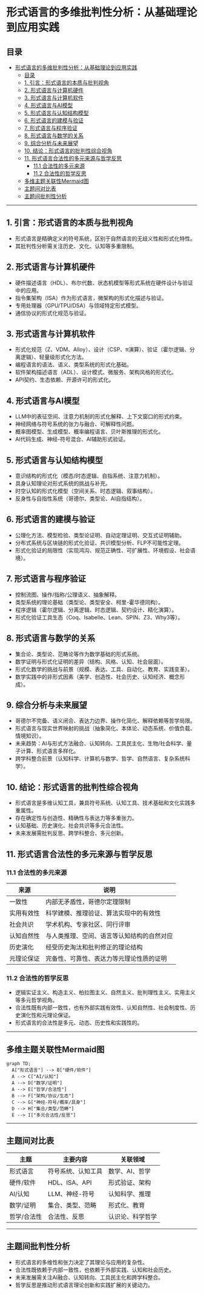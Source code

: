 # 形式语言的多维批判性分析：从基础理论到应用实践

## 目录

- [形式语言的多维批判性分析：从基础理论到应用实践](#形式语言的多维批判性分析从基础理论到应用实践)
  - [目录](#目录)
  - [1. 引言：形式语言的本质与批判视角](#1-引言形式语言的本质与批判视角)
  - [2. 形式语言与计算机硬件](#2-形式语言与计算机硬件)
  - [3. 形式语言与计算机软件](#3-形式语言与计算机软件)
  - [4. 形式语言与AI模型](#4-形式语言与ai模型)
  - [5. 形式语言与认知结构模型](#5-形式语言与认知结构模型)
  - [6. 形式语言的建模与验证](#6-形式语言的建模与验证)
  - [7. 形式语言与程序验证](#7-形式语言与程序验证)
  - [8. 形式语言与数学的关系](#8-形式语言与数学的关系)
  - [9. 综合分析与未来展望](#9-综合分析与未来展望)
  - [10. 结论：形式语言的批判性综合视角](#10-结论形式语言的批判性综合视角)
  - [11. 形式语言合法性的多元来源与哲学反思](#11-形式语言合法性的多元来源与哲学反思)
    - [11.1 合法性的多元来源](#111-合法性的多元来源)
    - [11.2 合法性的哲学反思](#112-合法性的哲学反思)
  - [多维主题关联性Mermaid图](#多维主题关联性mermaid图)
  - [主题间对比表](#主题间对比表)
  - [主题间批判性分析](#主题间批判性分析)

---

## 1. 引言：形式语言的本质与批判视角

- 形式语言是精确定义的符号系统，区别于自然语言的无歧义性和形式化特性。
- 其批判性分析需关注历史、文化、认知等多重限制。

## 2. 形式语言与计算机硬件

- 硬件描述语言（HDL）、布尔代数、状态机模型等形式系统在硬件设计与验证中的应用。
- 指令集架构（ISA）作为形式语言，微架构的形式化描述与验证。
- 专用处理器（GPU/TPU/DSA）与领域特定形式模型。
- 通信协议的形式化规范与验证。

## 3. 形式语言与计算机软件

- 形式化规范（Z、VDM、Alloy）、设计（CSP、π演算）、验证（霍尔逻辑、分离逻辑）、轻量级形式化方法。
- 编程语言的语法、语义、类型系统的形式化基础。
- 软件架构描述语言（ADL）、设计模式、微服务、架构风格的形式化。
- API契约、生态依赖、开源许可的形式化。

## 4. 形式语言与AI模型

- LLM中的表征空间、注意力机制的形式化解释、上下文窗口的形式约束。
- 神经网络与符号系统的张力与融合、可解释性问题。
- 概率图模型、生成模型、概率编程语言、贝叶斯推理的形式化。
- AI代码生成、神经-符号混合、AI辅助形式验证。

## 5. 形式语言与认知结构模型

- 意识结构的形式化（模态/时态逻辑、自指系统、注意力机制）。
- 具身认知理论对形式系统的挑战与补充。
- 时空认知的形式化模型（空间关系、时态逻辑、叙事结构）。
- 反身性与自指性系统（哥德尔、类型论、AI自指结构）。

## 6. 形式语言的建模与验证

- 公理化方法、模型检验、类型论证明、自动定理证明、交互式证明辅助。
- 分布式系统与区块链的形式化验证、共识模型分析、FLP不可能性定理。
- 形式化验证的局限性（实现鸿沟、规范正确性、可扩展性、环境假设、社会语境）。

## 7. 形式语言与程序验证

- 控制流图、操作/指称/公理语义、抽象解释。
- 类型系统的理论基础（类型论、类型安全、柯里-霍华德同构）。
- 程序逻辑（霍尔逻辑、分离逻辑、时态逻辑、契约设计、精化演算）。
- 形式化验证工具生态（Coq、Isabelle、Lean、SPIN、Z3、Why3等）。

## 8. 形式语言与数学的关系

- 集合论、类型论、范畴论等作为数学基础的形式系统。
- 数学证明与形式化证明的差异（结构、风格、认知、社会层面）。
- 形式化数学的挑战与前景（规模、表达、工具、自动化、教育、实践变革）。
- 数学实践中的非形式因素（美学、创造性、社会历史、认知经济、概念形成）。

## 9. 综合分析与未来展望

- 哥德尔不完备、语义闭合、表达力边界、操作化简化、解释依赖等哲学局限。
- 形式语言与现实世界映射的挑战（抽象简化、本体论、动态系统、价值负载、情境知识）。
- 未来趋势：AI与形式方法融合、认知转向、工具民主化、生物/社会科学、量子计算、形式语言多样化。
- 跨学科整合前景（认知科学、计算机与数学、哲学、自然语言、复杂系统科学）。

## 10. 结论：形式语言的批判性综合视角

- 形式语言是多维认知工具，兼具符号系统、认知工具、技术基础和文化实践多重属性。
- 存在确定性与创造性、精确性与表达力等多重张力。
- 认知基础、历史演化、社会共识等多元合法性。
- 未来发展需批判反思、跨学科整合、多元创新。

## 11. 形式语言合法性的多元来源与哲学反思

### 11.1 合法性的多元来源

| 来源         | 说明                                                         |
|--------------|--------------------------------------------------------------|
| 一致性       | 内部无矛盾性，哥德尔定理限制                                 |
| 实用有效性   | 科学建模、推理验证、算法实现中的有效性                       |
| 社会共识     | 学术机构、专家社区、同行评审                                 |
| 认知自然性   | 与人类推理、空间、语言等认知结构的自然对应                   |
| 历史演化     | 经受历史淘汰和批判修正的理论结构                             |
| 元理论保证   | 完备性、可靠性、表达力等元理论性质的证明                     |

### 11.2 合法性的哲学反思

- 逻辑实证主义、构造主义、柏拉图主义、自然主义、批判理性主义、实用主义等多元哲学视角。
- 合法性既有内部一致性，也有外部实践有效性、认知自然性、社会制度性、历史演化性和元理论保证。
- 形式语言的合法性是多元、动态、历史性和实践性的。

---

## 多维主题关联性Mermaid图

```mermaid
graph TD;
  A["形式语言"] --> B["硬件/软件"]
  A --> C["AI/认知"]
  A --> D["数学/证明"]
  A --> E["哲学/合法性"]
  B --> F["架构/协议/生态"]
  C --> G["神经-符号/概率/具身"]
  D --> H["集合/类型/范畴"]
  E --> I["多元合法性/反思"]
```

---

## 主题间对比表

| 主题         | 主要内容           | 关联领域         |
|--------------|--------------------|------------------|
| 形式语言     | 符号系统、认知工具 | 数学、AI、哲学   |
| 硬件/软件    | HDL、ISA、API      | 形式验证、架构   |
| AI/认知      | LLM、神经-符号     | 认知科学、推理   |
| 数学/证明    | 集合、类型、范畴   | 形式化、教育     |
| 哲学/合法性  | 合法性、反思       | 认识论、科学哲学 |

---

## 主题间批判性分析

- 形式语言的多维性和张力决定了其理论与应用的复杂性。
- 合法性既依赖于内部一致性，也依赖于外部实践、认知和社会历史。
- 未来发展需关注AI融合、认知转向、工具民主化和跨学科整合。
- 哲学反思是推动形式语言理论创新和实践扩展的关键动力。
